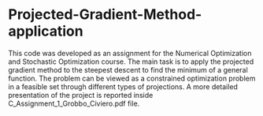# Projected-Gradient-Method-application
This code was developed as an assignment for the Numerical Optimization and Stochastic Optimization course. The main task is to apply the projected gradient method to the steepest descent to find the minimum of a general function. The problem can be viewed as a constrained optimization problem in a feasible set through different types of projections. A more detailed presentation of the project is reported inside C_Assignment_1_Grobbo_Civiero.pdf file.

